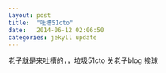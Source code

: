 ```yaml
---
layout: post
title:  "吐槽51cto"
date:   2014-06-12 02:06:50
categories: jekyll update
---
```

老子就是来吐槽的，，垃圾51cto 关老子blog 挨球
